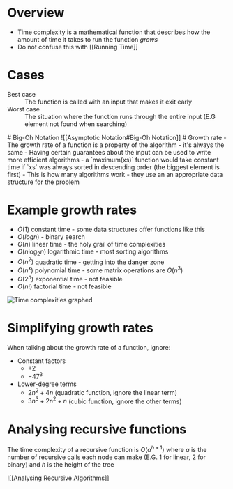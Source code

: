 # Overview
- Time complexity is a mathematical function that describes how the amount of time it takes to run the function *grows*
- Do not confuse this with [[Running Time]]

# Cases
<dl>
	<dt>Best case</dt>
	<dd>The function is called with an input that makes it exit early</dd>
	<dt>Worst case</dt>
	<dd>The situation where the function runs through the entire input (E.G element not found when searching)</dd>
</dl>
# Big-Oh Notation
![[Asymptotic Notation#Big-Oh Notation]]
# Growth rate
- The growth rate of a function is a property of the algorithm - it's always the same
- Having certain guarantees about the input can be used to write more efficient algorithms
	- a `maximum(xs)` function would take constant time if `xs` was always sorted in descending order (the biggest element is first)
	- This is how many algorithms work - they use an an appropriate data structure for the problem

# Example growth rates
- $O(1)$ constant time - some data structures offer functions like this
- $O(log n)$ - binary search
- $O(n)$ linear time - the holy grail of time complexities
- $O(n \log_2 n)$ logarithmic time - most sorting algorithms
- $O(n^2)$ quadratic time - getting into the danger zone
- $O(n^x)$ polynomial time - some matrix operations are $O(n^3)$
- $O(2^n)$ exponential time - not feasible
- $O(n!)$ factorial time - not feasible

![Time complexities graphed](https://miro.medium.com/max/1200/1*5ZLci3SuR0zM_QlZOADv8Q.jpeg)

# Simplifying growth rates
When talking about the growth rate of a function, ignore:
- Constant factors 
	- $+ 2$
	- $- 47^3$
- Lower-degree terms
	- $2n^{2} + 4n$ (quadratic function, ignore the linear term)
	- $3n^{3} + 2n^{2} + n$ (cubic function, ignore the other terms)

# Analysing recursive functions
The time complexity of a recursive function is $O(a^{h + 1})$ where $a$ is the number of recursive calls each node can make (E.G. 1 for linear, 2 for binary) and $h$ is the height of the tree

![[Analysing Recursive Algorithms]]